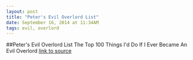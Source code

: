 ```yaml
---
layout: post
title: "Peter's Evil Overlord List"
date: September 16, 2014 at 11:34AM
tags: evil, overlord
---
```

##Peter's Evil Overlord List
The Top 100 Things I'd Do If I Ever Became An Evil Overlord
[link to source](http://ift.tt/KCP579) 
